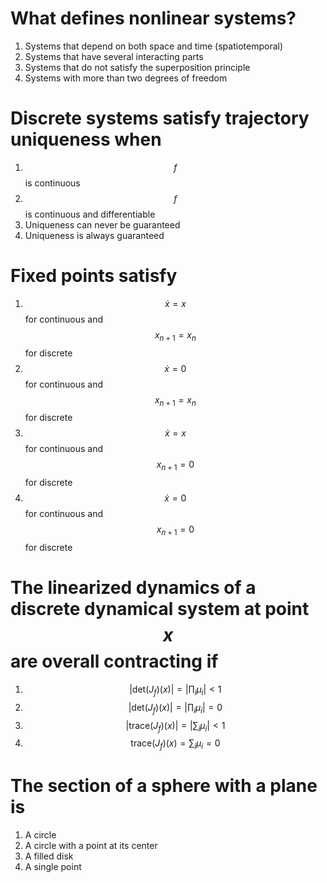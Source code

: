 # What defines nonlinear systems?
1. Systems that depend on both space and time (spatiotemporal)
1. Systems that have several interacting parts
1. Systems that do not satisfy the superposition principle
1. Systems with more than two degrees of freedom

# Discrete systems satisfy trajectory uniqueness when
1. $$f$$ is continuous
1. $$f$$ is continuous and differentiable
1. Uniqueness can never be guaranteed
1. Uniqueness is always guaranteed

# Fixed points satisfy
1. $$\dot{x} = x$$ for continuous and $$x_{n+1} = x_n$$ for discrete
1. $$\dot{x} = 0$$ for continuous and $$x_{n+1} = x_n$$ for discrete
1. $$\dot{x} = x$$ for continuous and $$x_{n+1} = 0$$ for discrete
1. $$\dot{x} = 0$$ for continuous and $$x_{n+1} = 0$$ for discrete

# The linearized dynamics of a discrete dynamical system at point $$x$$ are overall contracting if
1. $$|\text{det}(J_f)(x)| = \left|\prod_i \mu_i\right| < 1$$
1. $$\left| \text{det}(J_f)(x)\right| =  \left| \prod_i \mu_i\right| = 0$$
1. $$|\text{trace}(J_f)(x)| = \left|\sum_i \mu_i \right| < 1$$
1. $$\text{trace}(J_f)(x) = \sum_i \mu_i = 0$$

# The section of a sphere with a plane is
1. A circle
1. A circle with a point at its center
1. A filled disk
1. A single point
